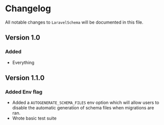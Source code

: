 # Changelog

All notable changes to `LaravelSchema` will be documented in this file.

## Version 1.0

### Added
- Everything

## Version 1.1.0

### Added Env flag

- Added a `AUTOGENERATE_SCHEMA_FILES` env option which will allow users to disable the automatic generation of schema files when migrations are ran.
- Wrote basic test suite